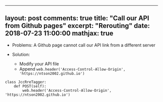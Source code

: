
---
layout: post
comments: true
title:  "Call our API from Github pages"
excerpt: "Rerouting"
date:   2018-07-23 11:00:00
mathjax: true
---

* Problems: A Github page cannot call our API link from a different server

* Solution: 
  * Modify your API file
  * Append `web.header('Access-Control-Allow-Origin', 'https://ntson2002.github.io')` 

```
class JccRreTagger:
    def POST(self):
        web.header('Access-Control-Allow-Origin', 'https://ntson2002.github.io')
```


